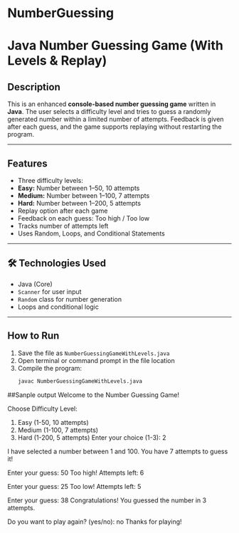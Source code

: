 # NumberGuessing
#  Java Number Guessing Game (With Levels & Replay)

##  Description
This is an enhanced **console-based number guessing game** written in **Java**. The user selects a difficulty level and tries to guess a randomly generated number within a limited number of attempts. Feedback is given after each guess, and the game supports replaying without restarting the program.

---

##  Features
-  Three difficulty levels:
  - **Easy:** Number between 1–50, 10 attempts
  - **Medium:** Number between 1–100, 7 attempts
  - **Hard:** Number between 1–200, 5 attempts
-  Replay option after each game
-  Feedback on each guess: Too high / Too low
-  Tracks number of attempts left
-  Uses Random, Loops, and Conditional Statements

---

## 🛠️ Technologies Used
- Java (Core)
- `Scanner` for user input
- `Random` class for number generation
- Loops and conditional logic

---

##  How to Run

1. Save the file as `NumberGuessingGameWithLevels.java`
2. Open terminal or command prompt in the file location
3. Compile the program:
   ```bash
   javac NumberGuessingGameWithLevels.java
##Sanple output
 Welcome to the Number Guessing Game!

Choose Difficulty Level:
1. Easy (1-50, 10 attempts)
2. Medium (1-100, 7 attempts)
3. Hard (1-200, 5 attempts)
Enter your choice (1-3): 2

I have selected a number between 1 and 100.
You have 7 attempts to guess it!

Enter your guess: 50
Too high!
Attempts left: 6

Enter your guess: 25
Too low!
Attempts left: 5

Enter your guess: 38
 Congratulations! You guessed the number in 3 attempts.

Do you want to play again? (yes/no): no
Thanks for playing! 
